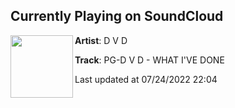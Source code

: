 ## Currently Playing on SoundCloud

[<img align="left" width="100" src="https://i1.sndcdn.com/artworks-t6zWy7PTjuqVQrrc-mLmvog-t500x500.jpg">](https://soundcloud.com/dvdmtl/pg-d-v-d-what-ive-done)

**Artist**: D V D 

**Track**: PG-D V D - WHAT I'VE DONE

Last updated at 07/24/2022 22:04
